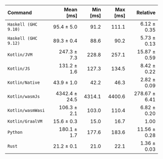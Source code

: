 | Command | Mean [ms] | Min [ms] | Max [ms] | Relative |
|:---|---:|---:|---:|---:|
| `Haskell (GHC 9.10)` | 95.4 ± 5.0 | 91.2 | 111.1 | 6.12 ± 0.35 |
| `Haskell (GHC 9.12)` | 89.3 ± 0.4 | 88.6 | 90.2 | 5.73 ± 0.13 |
| `Kotlin/JVM` | 247.3 ± 7.3 | 228.8 | 257.1 | 15.87 ± 0.59 |
| `Kotlin/JS` | 131.2 ± 1.6 | 127.3 | 134.5 | 8.42 ± 0.22 |
| `Kotlin/Native` | 43.9 ± 1.0 | 42.2 | 46.3 | 2.82 ± 0.09 |
| `Kotlin/wasmJs` | 4342.4 ± 24.5 | 4314.1 | 4400.6 | 278.67 ± 6.41 |
| `Kotlin/wasmWasi` | 106.3 ± 2.1 | 103.0 | 110.4 | 6.82 ± 0.20 |
| `Kotlin/GraalVM` | 15.6 ± 0.3 | 15.0 | 16.7 | 1.00 |
| `Python` | 180.1 ± 1.7 | 177.6 | 183.6 | 11.56 ± 0.28 |
| `Rust` | 21.2 ± 0.1 | 21.0 | 22.1 | 1.36 ± 0.03 |
